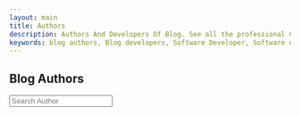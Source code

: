 ```yaml
---
layout: main
title: Authors
description: Authors And Developers Of Blog. See all the professional Contributers To Reptile Birds
keywords: blog authors, Blog developers, Software Developer, Software engineer, Java Developer, Angular Develpers
---
```

<script type="application/ld+json">
{
  "@context": "https://schema.org",
  "@graph": [
    {
      "@type": "Organization",
      "name": "ReptileBirds",
      "url": "https://reptilebirds.com/",
      "logo": "https://reptilebirds.com/assets/img/logo.png"
    },
    {
      "@type": "WebSite",
      "url": "https://reptilebirds.com/",
      "potentialAction": {
        "@type": "SearchAction",
        "target": "https://reptilebirds.com/search?q={search_term_string}",
        "query-input": "required name=search_term_string"
      }
    },
    {
      "@type": "BreadcrumbList",
      "itemListElement": [
        {
          "@type": "ListItem",
          "position": 1,
          "name": "Home",
          "item": "https://reptilebirds.com/"
        },
        {
          "@type": "ListItem",
          "position": 2,
          "name": "Authors",
          "item": "https://reptilebirds.com/authors"
        },
        {
          "@type": "ListItem",
          "position": 3,
          "name": "Sohail Anwar",
          "item": "https://reptilebirds.com/sohail-anwar"
        }
      ]
    },
    {
      "@type": "ItemList",
      "name": "Authors Listing",
      "itemListElement": [
        {
          "@type": "ListItem",
          "position": 1,
          "item": {
            "@type": "Person",
            "name": "Sohail Anwar",
            "jobTitle": "Senior Software engineer",
            "image": "https://reptilebirds.com/assets/img/sohail-anwar.png",
            "description": "Proficient problem-solver and collaborator, skilled at translating business requirements into robust technical solutions.",
            "url": "https://reptilebirds.com/sohail-anwar",
            "knowsAbout": [
              "Java",
              "Angular",
              "Spring Boot",
              "Android"
            ]
          }
        }
      ]
    }
  ]
}
</script>

<!-- hero section -->
<section style="width: 100%;">
    <h1>Blog Authors</h1>

<div class="search-container">
   <i class="fas fa-search search-icon"></i>
   <input type="text" class="search-bar" id="searchInput" placeholder="Search Author">
</div>


<div class="container">
<div class="tool-grid" id="authorsGrid">
</div>
</div>
<script src="/assets/js/authors.js"></script>

